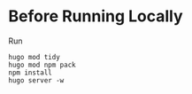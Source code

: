 # Before Running Locally

Run<br>

`hugo mod tidy`<br>
`hugo mod npm pack`<br>
`npm install`<br>
`hugo server -w`